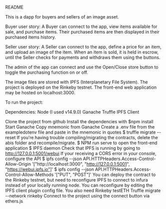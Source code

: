 README

This is a dapp for buyers and sellers of an image asset. 

Buyer user story: 
	A Buyer can connect to the app, view items available for sale, and purchase items. Their purchased items are then displayed in their purchased items history. 

Seller user story: 
	A Seller can connect to the app, define a price for an item, and upload an image of the item. When an item is sold, it is held in escrow, until the Seller checks for payments and withdraws them using the buttons. 

The admin of the app can connect and use the Open/Close store button to toggle the purchasing function on or off. 

The image files are stored with IPFS (Interplanetary File System). 
The project is deployed on the Rinkeby testnet. 
The front-end web application may be hosted on localhost:3000. 

To run the project:

Dependencies:
Node (I used v14.9.0)
Ganache
Truffle
IPFS Client

Clone the project from github
Install the dependencies with $npm install
Start Ganache
Copy mnemonic from Ganache
Create a .env file from the exampledotenv file and paste in the mnemonic in quotes
$ truffle migrate --reset
If you’re having trouble compiling/migrating the contracts, delete the abis folder and recompile/migrate. 
$ NPM run serve to open the front-end application
$ IPFS daemon
Check that IPFS is running by going to http://127.0.0.1:5001/webui
If your receiving a CORS error in your console, configure the API
$ ipfs config --json API.HTTPHeaders.Access-Control-Allow-Origin '["http://localhost:3000", "http://127.0.0.1:5001", "https://webui.ipfs.io"]'
$ ipfs config --json API.HTTPHeaders.Access-Control-Allow-Methods '["PUT", "POST"]'
You can deploy the contract to the Rinkeby testnet, but need to reconfigure IPFS to connect to infura instead of your locally running node. You can reconfigure by editing the IPFS client plugin config file. You also need Rinkeby testETH
Truffle migrate --network rinkeby
Connect to the project using the connect button via ethers.js
